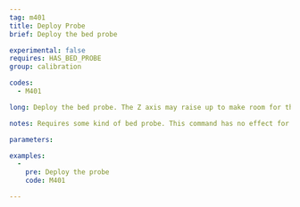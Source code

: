 ```yaml
---
tag: m401
title: Deploy Probe
brief: Deploy the bed probe

experimental: false
requires: HAS_BED_PROBE
group: calibration

codes:
  - M401

long: Deploy the bed probe. The Z axis may raise up to make room for the probe to deploy.

notes: Requires some kind of bed probe. This command has no effect for probes that don't deploy.

parameters:

examples:
  -
    pre: Deploy the probe
    code: M401

---
```


